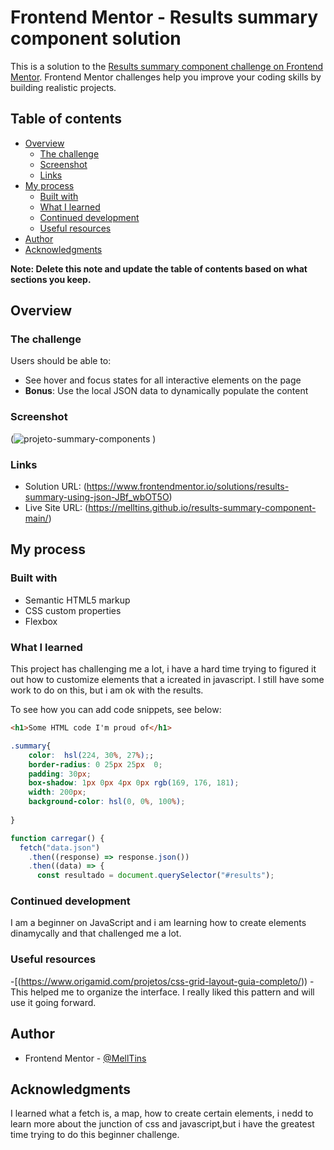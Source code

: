 # Frontend Mentor - Results summary component solution

This is a solution to the [Results summary component challenge on Frontend Mentor](https://www.frontendmentor.io/challenges/results-summary-component-CE_K6s0maV). Frontend Mentor challenges help you improve your coding skills by building realistic projects. 

## Table of contents

- [Overview](#overview)
  - [The challenge](#the-challenge)
  - [Screenshot](#screenshot)
  - [Links](#links)
- [My process](#my-process)
  - [Built with](#built-with)
  - [What I learned](#what-i-learned)
  - [Continued development](#continued-development)
  - [Useful resources](#useful-resources)
- [Author](#author)
- [Acknowledgments](#acknowledgments)

**Note: Delete this note and update the table of contents based on what sections you keep.**

## Overview

### The challenge

Users should be able to:

- See hover and focus states for all interactive elements on the page
- **Bonus**: Use the local JSON data to dynamically populate the content

### Screenshot

(![projeto-summary-components](https://github.com/MellTins/results-summary-component-main/assets/113524300/794c2853-4f59-4aaa-87c5-32e4af85ea1d)
)

### Links

- Solution URL: (https://www.frontendmentor.io/solutions/results-summary-using-json-JBf_wbOT5O)
- Live Site URL: (https://melltins.github.io/results-summary-component-main/)

## My process

### Built with

- Semantic HTML5 markup
- CSS custom properties
- Flexbox

### What I learned

This project has challenging me a lot, i have a hard time trying to figured it out how to customize elements that a icreated in javascript. I still have some work to do on this, but i am ok with the results.

To see how you can add code snippets, see below:

```html
<h1>Some HTML code I'm proud of</h1>
```
```css
.summary{
    color:  hsl(224, 30%, 27%);;
    border-radius: 0 25px 25px  0;
    padding: 30px;
    box-shadow: 1px 0px 4px 0px rgb(169, 176, 181);
    width: 200px;
    background-color: hsl(0, 0%, 100%);
    
}
```
```js
function carregar() {
  fetch("data.json")
    .then((response) => response.json())
    .then((data) => {
      const resultado = document.querySelector("#results");
```


### Continued development

I am a beginner on JavaScript and i am learning how to create elements dinamycally and that challenged me a lot.



### Useful resources

-[(https://www.origamid.com/projetos/css-grid-layout-guia-completo/)) - This helped me to organize the interface. I really liked this pattern and will use it going forward.

## Author

- Frontend Mentor - [@MellTins](https://www.frontendmentor.io/profile/MellTins)


## Acknowledgments

I learned what a fetch is, a map, how to create certain elements, i nedd to learn more about the junction of css and javascript,but i have the greatest time trying to do this beginner challenge.

 
